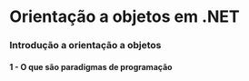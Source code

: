 # Orientação a objetos em .NET

### Introdução a orientação a objetos

#### 1 - O que são paradigmas de programação



